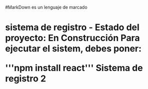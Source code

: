 #MarkDown es un lenguaje de marcado
<h1>sistema de registro</h>
- Estado del proyecto: En Construcción
Para ejecutar el sistem, debes poner:

'''npm install react'''
Sistema de registro 2
